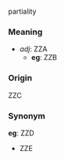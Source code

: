 partiality
### Meaning
+ _adj_: ZZA
    + __eg__: ZZB

### Origin

ZZC

### Synonym

__eg__: ZZD

+ ZZE


